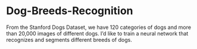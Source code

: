 # Dog-Breeds-Recognition
From the Stanford Dogs Dataset, we have 120 categories of dogs and more than 20,000 images of different dogs. I’d like to train a neural network that recognizes and segments different breeds of dogs.
